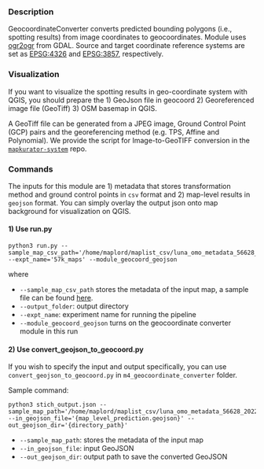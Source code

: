 ### Description
GeocoordinateConverter converts predicted bounding polygons (i.e., spotting results) from image coordinates to geocoordinates. Module uses [ogr2ogr](https://gdal.org/programs/ogr2ogr.html) from GDAL. Source and target coordinate reference systems are set as [EPSG:4326](https://epsg.io/4326) and [EPSG:3857](https://epsg.io/3857), respectively.

### Visualization 
If you want to visualize the spotting results in geo-coordinate system with QGIS, you should prepare the 1) GeoJson file in geocoord 2) Georeferenced image  file (GeoTiff) 3) OSM basemap in QGIS. 

A GeoTiff file can be generated from a JPEG image, Ground Control Point (GCP) pairs and the georeferencing method (e.g. TPS, Affine and Polynomial). We provide the script for Image-to-GeoTIFF conversion in the [`mapkurator-system`](https://github.com/knowledge-computing/mapkurator-system/blob/main/m1_geotiff/convert_image_to_geotiff.py) repo.  

### Commands
The inputs for this module are 1) metadata that stores transformation method and ground control points in `csv` format and 2) map-level results in `geojson` format. You can simply overlay the output json onto map background for visualization on QGIS.

#### 1) Use run.py 
```
python3 run.py --sample_map_csv_path='/home/maplord/maplist_csv/luna_omo_metadata_56628_20220724.csv' --expt_name='57k_maps' --module_geocoord_geojson
```

where

* `--sample_map_csv_path` stores the metadata of the input map, a sample file can be found [here](https://drive.google.com/drive/folders/1Nby1JaIzNSwrGtGFn5Af0VL5y3TGLZGQ).
* `--output_folder`: output directory
* `--expt_name`: experiment name for running the pipeline
* `--module_geocoord_geojson` turns on the geocoordinate converter module in this run

#### 2) Use convert_geojson_to_geocoord.py

If you wish to specify the input and output specifically, you can use `convert_geojson_to_geocoord.py` in `m4_geocoordinate_converter` folder. 

Sample command: 
```
python3 stich_output.json --sample_map_path='/home/maplord/maplist_csv/luna_omo_metadata_56628_20220724.csv' --in_geojson_file='{map_level_prediction.geojson}' --out_geojson_dir='{directory_path}' 
```

* `--sample_map_path`: stores the metadata of the input map
* `--in_geojson_file`: input GeoJSON
* `--out_geojson_dir`: output path to save the converted GeoJSON

